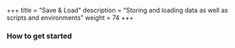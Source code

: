 +++
title = "Save & Load"
description = "Storing and loading data as well as scripts and environments"
weight = 74
+++

### How to get started

